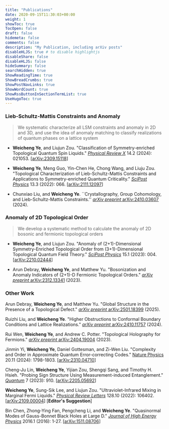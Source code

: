 ```yaml
---
title: "Publications"
date: 2020-09-15T11:30:03+00:00
weight: 1
showToc: true
TocOpen: false
draft: false
hidemeta: false
comments: false
description: "My Publication, including arXiv posts"
disableHLJS: true # to disable highlightjs
disableShare: false
disableHLJS: false
hideSummary: false
searchHidden: true
ShowReadingTime: true
ShowBreadCrumbs: true
ShowPostNavLinks: true
ShowWordCount: true
ShowRssButtonInSectionTermList: true
UseHugoToc: true
---
```



### Lieb-Schultz-Mattis Constraints and Anomaly

> We systematic characterize all LSM constraints and anomaly in 2D and 3D, and use the idea of anomaly matching to classify realizations of quantum phases on a lattice system

- **Weicheng Ye**, and Liujun Zou. "Classification of Symmetry-enriched Topological Quantum Spin Liquids." [*Physical Review X*](https://doi.org/10.1103/PhysRevX.14.021053) 14.2 (2024): 021053. [[arXiv:2309.15118](https://arxiv.org/abs/2309.15118)]

- **Weicheng Ye**, Meng Guo, Yin-Chen He, Chong Wang, and Liuju Zou. "Topological Characterization of Lieb-Schultz-Mattis Constraints and Applications to Symmetry-enriched Quantum Criticality." [*SciPost Physics*](https://doi.org/10.21468/SciPostPhys.13.3.066) 13.3 (2022): 066. [[arXiv:2111.12097](https://arxiv.org/abs/2111.12097)]

- Chunxiao Liu, and **Weicheng Ye**. ``Crystallography, Group Cohomology, and Lieb-Schultz-Mattis Constraints.'' [*arXiv preprint* arXiv:2410.03607](https://arxiv.org/abs/2410.03607) (2024).


### Anomaly of 2D Topological Order

> We develop a systematic method to calculate the anomaly of 2D bosonic and fermionic topological orders

- **Weicheng Ye**, and Liujun Zou. "Anomaly of (2+1)-Dimensional Symmetry-Enriched Topological Order from (3+1)-Dimensional Topological Quantum Field Theory." [*SciPost Physics*](https://doi.org/10.21468/SciPostPhys.15.1.004) 15.1 (2023): 004. [[arXiv:2210.02444](https://arxiv.org/abs/2210.02444)]

- Arun Debray, **Weicheng Ye**, and Matthew Yu. "Bosonization and Anomaly Indicators of (2+1)-D Fermionic Topological Orders." [*arXiv preprint* arXiv:2312.13341](https://arxiv.org/abs/2312.13341) (2023).


### Other Work

Arun Debray, **Weicheng Ye**, and Matthew Yu. "Global Structure in the Presence of a Topological Defect." [*arXiv preprint* arXiv:2501.18399](https://arxiv.org/abs/2501.18399) (2025).

Ruizhi Liu, and **Weicheng Ye**. "Higher Obstructions to Conformal Boundary Conditions and Lattice Realizations." [*arXiv preprint* arXiv:2410.11757](https://arxiv.org/abs/2410.11757) (2024).

Rui Wen, **Weicheng Ye**, and Andrew C. Potter. "Topological Holography for Fermions." [*arXiv preprint* arXiv:2404.19004](https://arxiv.org/abs/2404.19004) (2023).

Jinmin Yi, **Weicheng Ye**, Daniel Gottesman, and Zi-Wen Liu. "Complexity and Order in Approximate Quantum Error-correcting Codes." [Nature Physics](https://doi.org/10.1038/s41567-024-02621-x) 20.11 (2024): 1798-1803. [[arXiv:2310.04710](https://arxiv.org/abs/2310.04710)]

Cheng-Ju Lin, **Weicheng Ye**, Yijian Zou, Shengqi Sang, and Timothy H. Hsieh. "Probing Sign Structure Using Measurement-induced Entanglement." [*Quantum*](https://doi.org/10.22331/q-2023-02-02-910) 7 (2023): 910. [[arXiv:2205.05692](https://arxiv.org/abs/2205.05692)]

**Weicheng Ye**, Sung-Sik Lee, and Liujun Zou. "Ultraviolet-Infrared Mixing in Marginal Fermi Liquids." [*Physical Review Letters*](https://doi.org/10.1103/PhysRevLett.128.106402) 128.10 (2022): 106402. [[arXiv:2109.00004](https://arxiv.org/abs/2109.00004)] [**Editor's Suggestion**]

Bin Chen, Zhong-Ying Fan, Pengcheng Li, and **Weicheng Ye**. "Quasinormal Modes of Gauss-Bonnet Black Holes at Large D." [*Journal of High Energy Physics*](https://doi.org/10.1007/JHEP01%282016%29085) 2016.1 (2016): 1-27. [[arXiv:1511.08706](https://arxiv.org/abs/1511.08706)]







